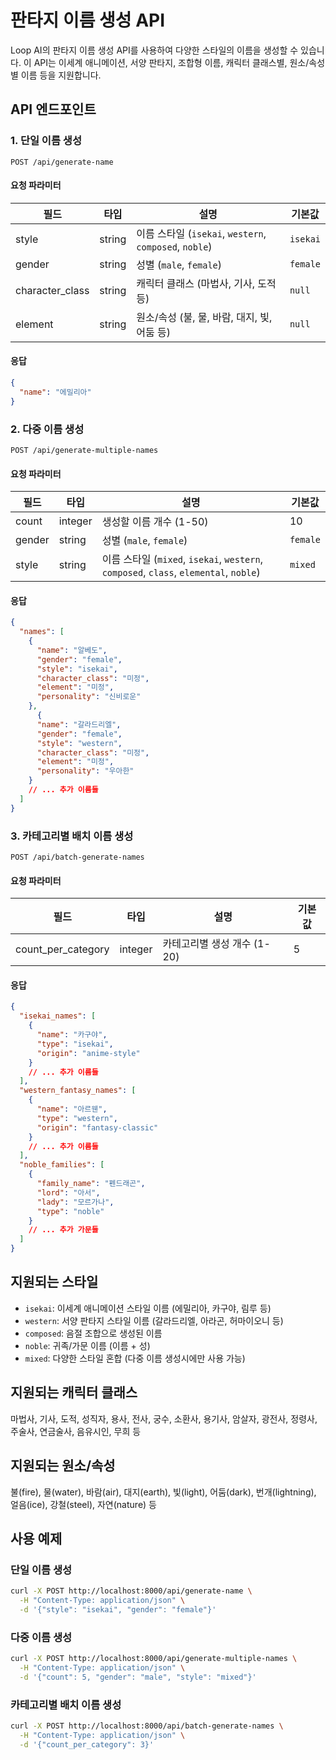 # 판타지 이름 생성 API

Loop AI의 판타지 이름 생성 API를 사용하여 다양한 스타일의 이름을 생성할 수 있습니다. 이 API는 이세계 애니메이션, 서양 판타지, 조합형 이름, 캐릭터 클래스별, 원소/속성별 이름 등을 지원합니다.

## API 엔드포인트

### 1. 단일 이름 생성

```
POST /api/generate-name
```

#### 요청 파라미터

| 필드 | 타입 | 설명 | 기본값 |
|------|------|------|--------|
| style | string | 이름 스타일 (`isekai`, `western`, `composed`, `noble`) | `isekai` |
| gender | string | 성별 (`male`, `female`) | `female` |
| character_class | string | 캐릭터 클래스 (마법사, 기사, 도적 등) | `null` |
| element | string | 원소/속성 (불, 물, 바람, 대지, 빛, 어둠 등) | `null` |

#### 응답

```json
{
  "name": "에밀리아"
}
```

### 2. 다중 이름 생성

```
POST /api/generate-multiple-names
```

#### 요청 파라미터

| 필드 | 타입 | 설명 | 기본값 |
|------|------|------|--------|
| count | integer | 생성할 이름 개수 (1-50) | 10 |
| gender | string | 성별 (`male`, `female`) | `female` |
| style | string | 이름 스타일 (`mixed`, `isekai`, `western`, `composed`, `class`, `elemental`, `noble`) | `mixed` |

#### 응답

```json
{
  "names": [
    {
      "name": "알베도",
      "gender": "female",
      "style": "isekai",
      "character_class": "미정",
      "element": "미정",
      "personality": "신비로운"
    },
      {
      "name": "갈라드리엘",
      "gender": "female",
      "style": "western",
      "character_class": "미정",
      "element": "미정",
      "personality": "우아한"
    }
    // ... 추가 이름들
  ]
}
```

### 3. 카테고리별 배치 이름 생성

```
POST /api/batch-generate-names
```

#### 요청 파라미터

| 필드 | 타입 | 설명 | 기본값 |
|------|------|------|--------|
| count_per_category | integer | 카테고리별 생성 개수 (1-20) | 5 |

#### 응답

```json
{
  "isekai_names": [
    {
      "name": "카구야",
      "type": "isekai",
      "origin": "anime-style"
    }
    // ... 추가 이름들
  ],
  "western_fantasy_names": [
    {
      "name": "아르웬",
      "type": "western",
      "origin": "fantasy-classic"
    }
    // ... 추가 이름들
  ],
  "noble_families": [
    {
      "family_name": "펜드래곤",
      "lord": "아서",
      "lady": "모르가나",
      "type": "noble"
    }
    // ... 추가 가문들
  ]
}
```

## 지원되는 스타일

- `isekai`: 이세계 애니메이션 스타일 이름 (에밀리아, 카구야, 림루 등)
- `western`: 서양 판타지 스타일 이름 (갈라드리엘, 아라곤, 허마이오니 등)
- `composed`: 음절 조합으로 생성된 이름
- `noble`: 귀족/가문 이름 (이름 + 성)
- `mixed`: 다양한 스타일 혼합 (다중 이름 생성시에만 사용 가능)

## 지원되는 캐릭터 클래스

마법사, 기사, 도적, 성직자, 용사, 전사, 궁수, 소환사, 용기사, 암살자, 광전사, 정령사, 주술사, 연금술사, 음유시인, 무희 등

## 지원되는 원소/속성

불(fire), 물(water), 바람(air), 대지(earth), 빛(light), 어둠(dark), 번개(lightning), 얼음(ice), 강철(steel), 자연(nature) 등

## 사용 예제

### 단일 이름 생성

```bash
curl -X POST http://localhost:8000/api/generate-name \
  -H "Content-Type: application/json" \
  -d '{"style": "isekai", "gender": "female"}'
```

### 다중 이름 생성

```bash
curl -X POST http://localhost:8000/api/generate-multiple-names \
  -H "Content-Type: application/json" \
  -d '{"count": 5, "gender": "male", "style": "mixed"}'
```

### 카테고리별 배치 이름 생성

```bash
curl -X POST http://localhost:8000/api/batch-generate-names \
  -H "Content-Type: application/json" \
  -d '{"count_per_category": 3}'
``` 